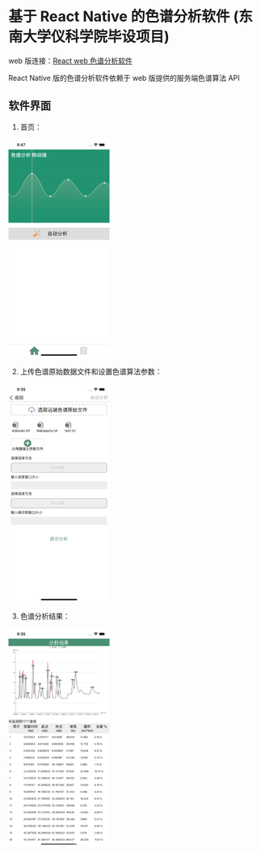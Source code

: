 # 基于 React Native 的色谱分析软件 (东南大学仪科学院毕设项目)

web 版连接：[React web 色谱分析软件](https://github.com/qumuchegi/web-chromatography-analysis)

React Native 版的色谱分析软件依赖于 web 版提供的服务端色谱算法 API

## 软件界面

1. 首页：

<img src='./github_readme_imgs/1.png' width='200'>

2. 上传色谱原始数据文件和设置色谱算法参数：

<img src='./github_readme_imgs/2.png' width='200'>

3. 色谱分析结果：

<img src='./github_readme_imgs/3.png' width='200'>

